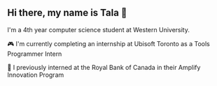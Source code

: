## Hi there, my name is Tala 👋

I'm a 4th year computer science student at Western University.

🎮 I'm currently completing an internship at Ubisoft Toronto as a Tools Programmer Intern 

🏦 I previously interned at the Royal Bank of Canada in their Amplify Innovation Program


